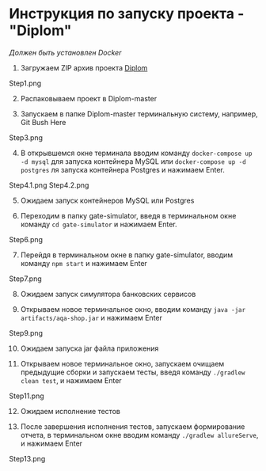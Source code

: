 # **Инструкция по запуску проекта - "Diplom"**

_Должен быть установлен Docker_

1. Загружаем ZIP архив проекта [Diplom](https://github.com/EvgeniyaSelivanova/Diplom)    

Step1.png

2. Распаковываем проект в Diplom-master 

3. Запускаем в папке Diplom-master терминальную систему, например, Git Bush Here

Step3.png

4. В открывшемся окне терминала вводим команду ```docker-compose up -d mysql``` для запуска контейнера MySQL или
   ```docker-compose up -d postgres``` ля запуска контейнера Postgres и нажимаем Enter.

Step4.1.png
Step4.2.png

5. Ожидаем запуск контейнеров MySQL или Postgres

6. Переходим в папку gate-simulator, введя в терминальном окне команду ```cd gate-simulator``` и нажимаем Enter.

Step6.png

7. Перейдя в терминальном окне в папку gate-simulator, вводим команду ```npm start``` и нажимаем Enter

Step7.png

8. Ожидаем запуск симулятора банковских сервисов
   
9. Открываем новое терминальное окно, вводим команду ```java -jar artifacts/aqa-shop.jar``` и нажимаем Enter

Step9.png

10. Ожидаем запуска jar файла приложения

11. Открываем новое терминальное окно, запускаем очищаем предыдущие сборки и запускаем тесты,
    введя команду ```./gradlew clean test```, и нажимаем Enter

Step11.png

12. Ожидаем исполнение тестов

13. После завершения исполнения тестов, запускаем формирование отчета,
    в терминальном окне вводим команду ```./gradlew allureServe```, и нажимаем Enter

Step13.png